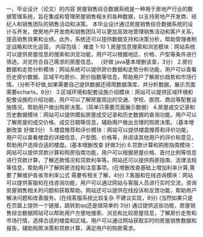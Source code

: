 
一、毕业设计（论文）的内容
房屋销售综合数据系统是一种用于房地产行业的数据管理系统，旨在集成和管理房屋销售相关的各种数据，以支持房地产开发商、经纪人和销售团队的销售活动和决策。
本毕业设计通过房屋销售综合数据系统的设计与开发，使房地产开发商和销售团队可以更加高效地管理销售活动和客户关系，提高销售效果和业绩。此外，系统还可以提供数据支持和决策分析，帮助管理者制定战略和优化运营。
内容包括： 难度 1-10
1.房屋信息搜索和浏览模块：网站系统可以提供房屋信息的搜索和浏览功能，用户可以根据地区、价格、户型等条件进行筛选，浏览符合自己需求的房屋信息。 （好做 java基本增删该查，3分）
2.房价数据和走势分析模块：网站系统可以提供房价数据和走势分析功能，用户可以查看历史房价数据、区域平均房价、房价指数等信息，帮助用户了解房价趋势和市场行情。（分析不好做,如果需要自己提供数据还得爬数据落库，并分析数据，展示页面需要echarts，6分）
3.区域环境和配套设施介绍模块：网站可以提供区域环境和配套设施的介绍功能，用户可以了解房屋周边的交通、学校、医院、商店等配套设施情况，帮助用户做出购房决策。（简单只需要页面展示数据）
4.房屋成交记录和历史数据模块：网站可以提供模拟房屋成交记录和历史数据的查询功能，用户可以了解房屋的成交价格、成交日期等信息，辅助用户做出合理的购房决策。（基本增删改查 好做3分）
5.楼盘推荐和评价模块：网站可以提供楼盘推荐和评价功能，用户可以查看楼盘的详细信息、户型图、价格等，并阅读其他用户的评价和意见，帮助用户选择合适的楼盘。(基本增删改查 好做3分)
6.贷款计算和购房指南模块：网站可以提供贷款计算和购房指南功能，用户可以根据房屋价格、首付比例等信息进行贷款计算，了解还款情况和贷款利率等。网站还可以提供购房指南、法律法规等信息，帮助用户了解购房流程和注意事项。(在增删改查基础上增加利率计算,需要了解维护各省市利率公式 需要有相关了解，4分)
7.客服和在线咨询模块：网站可以提供客服和在线咨询功能，用户可以通过网站与客服人员进行实时交流，咨询房屋销售相关的问题和获取帮助。网站还可以提供在线投诉和反馈功能，帮助用户解决问题和改善服务。(在线客服系统比较复杂 不建议实现，8分) (当然如果只是在页面上提供一个链接，跳转到qq还是很简单的 3分)
通过提供这些功能，房屋销售综合数据网站可以帮助用户方便地搜索、浏览和比较房屋信息，了解房价走势和市场行情，选择合适的楼盘和区域。用户可以通过网站获取实时的房屋销售数据和报告，辅助购房决策和贷款计算，满足用户的购房需求。  